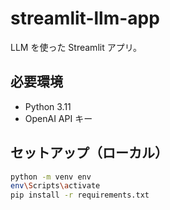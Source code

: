 # streamlit-llm-app

LLM を使った Streamlit アプリ。

## 必要環境
- Python 3.11
- OpenAI API キー

## セットアップ（ローカル）
```bash
python -m venv env
env\Scripts\activate
pip install -r requirements.txt